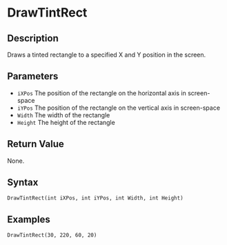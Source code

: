# DrawTintRect

## Description
Draws a tinted rectangle to a specified X and Y position in the screen.

## Parameters
- `iXPos`
The position of the rectangle on the horizontal axis in screen-space
- `iYPos`
The position of the rectangle on the vertical axis in screen-space
- `Width`
The width of the rectangle
- `Height`
The height of the rectangle

## Return Value
None.

## Syntax
```
DrawTintRect(int iXPos, int iYPos, int Width, int Height)
```

## Examples
```
DrawTintRect(30, 220, 60, 20)
```